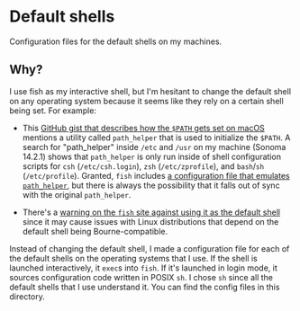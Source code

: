 # Default shells

Configuration files for the default shells on my machines.

## Why?

I use fish as my interactive shell, but I'm hesitant to change the default shell
on any operating system because it seems like they rely on a certain shell being
set. For example:

- This [GitHub gist that describes how the `$PATH` gets set on macOS][mac-path]
  mentions a utility called `path_helper` that is used to initialize the
  `$PATH`. A search for "path_helper" inside `/etc` and `/usr` on my machine
  (Sonoma 14.2.1) shows that `path_helper` is only run inside of shell
  configuration scripts for `csh` (`/etc/csh.login`), `zsh` (`/etc/zprofile`),
  and `bash`/`sh` (`/etc/profile`). Granted, `fish` includes [a configuration
  file that emulates `path_helper`][fish-path-helper], but there is always the
  possibility that it falls out of sync with the original `path_helper`.

- There's a [warning on the `fish` site against using it as the default
  shell][fish-default-warning] since it may cause issues with Linux
  distributions that depend on the default shell being Bourne-compatible.

Instead of changing the default shell, I made a configuration file for each of
the default shells on the operating systems that I use. If the shell is launched
interactively, it `exec`s into `fish`. If it's launched in login mode, it
sources configuration code written in POSIX `sh`. I chose `sh` since all the
default shells that I use understand it. You can find the config files in this
directory.

[mac-path]: https://gist.github.com/Linerre/f11ad4a6a934dcf01ee8415c9457e7b2
[fish-path-helper]:
  https://github.com/fish-shell/fish-shell/blob/b77d1d0e2bebf4b2f6b28acf701d4c74c112e98e/share/config.fish#L164
[fish-default-warning]:
  https://fishshell.com/docs/current/index.html#default-shell
